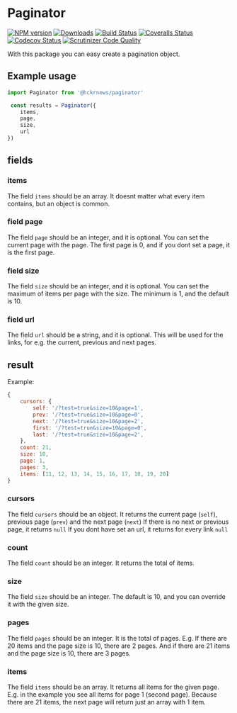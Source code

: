 # Paginator

[![NPM version][npm-image]][npm-url] [![Downloads][downloads-image]][npm-stats] [![Build Status][travis-image]][travis-url] [![Coveralls Status][coveralls-image]][coveralls-url] [![Codecov Status][codecov-image]][codecov-url] [![Scrutinizer Code Quality][scrutinizer-image]][scrutinizer-url]

With this package you can easy create a pagination object.

## Example usage

```javascript
import Paginator from '@hckrnews/paginator'

 const results = Paginator({
    items,
    page,
    size,
    url
})
```

## fields

### items

The field `items` should be an array.
It doesnt matter what every item contains, but an object is common.

### field page

The field `page` should be an integer, and it is optional.
You can set the current page with the page.
The first page is 0, and if you dont set a page, it is the first page.

### field size

The field `size` should be an integer, and it is optional.
You can set the maximum of items per page with the size.
The minimum is 1, and the default is 10.

### field url

The field `url` should be a string, and it is optional.
This will be used for the links, for e.g. the current, previous and next pages.

## result

Example:

```javascript
{
    cursors: {
        self: '/?test=true&size=10&page=1',
        prev: '/?test=true&size=10&page=0',
        next: '/?test=true&size=10&page=2',
        first: '/?test=true&size=10&page=0',
        last: '/?test=true&size=10&page=2',
    },
    count: 21,
    size: 10,
    page: 1,
    pages: 3,
    items: [11, 12, 13, 14, 15, 16, 17, 18, 19, 20]
}
```

### cursors

The field `cursors` should be an object.
It returns the current page (`self`), previous page (`prev`) and the next page (`next`)
If there is no next or previous page, it returns `null`
If you dont have set an url, it returns for every link `null`

### count

The field `count` should be an integer.
It returns the total of items.

### size

The field `size` should be an integer.
The default is 10, and you can override it with the given size.

### pages

The field `pages` should be an integer.
It is the total of pages.
E.g.
If there are 20 items and the page size is 10, there are 2 pages.
And if there are 21 items and the page size is 10, there are 3 pages.

### items

The field `items` should be an array.
It returns all items for the given page.
E.g. in the example you see all items for page 1 (second page).
Because there are 21 items, the next page will return just an array with 1 item.

[downloads-image]: https://img.shields.io/npm/dm/@hckrnews/paginator.svg
[npm-url]: https://www.npmjs.com/package/@hckrnews/paginator
[npm-image]: https://img.shields.io/npm/v/@hckrnews/paginator.svg
[npm-stats]: https://npm-stat.com/charts.html?package=@hckrnews/paginator
[travis-url]: https://travis-ci.org/hckrnews/paginator
[travis-image]: https://img.shields.io/travis/hckrnews/paginator/main.svg
[coveralls-url]: https://coveralls.io/r/hckrnews/paginator
[coveralls-image]: https://img.shields.io/coveralls/hckrnews/paginator/main.svg
[codecov-url]: https://codecov.io/gh/hckrnews/paginator
[codecov-image]: https://img.shields.io/codecov/c/github/hckrnews/paginator.svg
[scrutinizer-url]: https://scrutinizer-ci.com/g/hckrnews/paginator/?branch=main
[scrutinizer-image]: https://scrutinizer-ci.com/g/hckrnews/paginator/badges/quality-score.png?b=main
